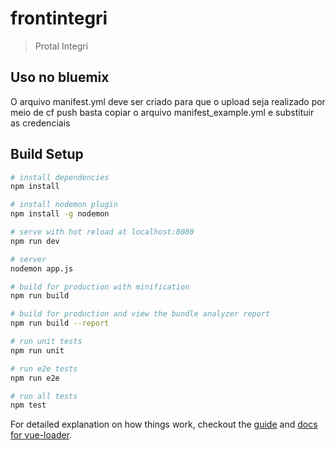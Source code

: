 # frontintegri

> Protal Integri

## Uso no bluemix

O arquivo manifest.yml deve ser criado para que o upload seja realizado por meio de cf push
basta copiar o arquivo manifest_example.yml e substituir as credenciais 

## Build Setup

``` bash
# install dependencies
npm install

# install nodemon plugin
npm install -g nodemon

# serve with hot reload at localhost:8080
npm run dev

# server 
nodemon app.js

# build for production with minification
npm run build

# build for production and view the bundle analyzer report
npm run build --report

# run unit tests
npm run unit

# run e2e tests
npm run e2e

# run all tests
npm test
```

For detailed explanation on how things work, checkout the [guide](http://vuejs-templates.github.io/webpack/) and [docs for vue-loader](http://vuejs.github.io/vue-loader).
